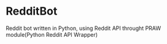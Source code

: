 # RedditBot
Reddit bot written in Python, using Reddit API throught PRAW module(Python Reddit API Wrapper) 

